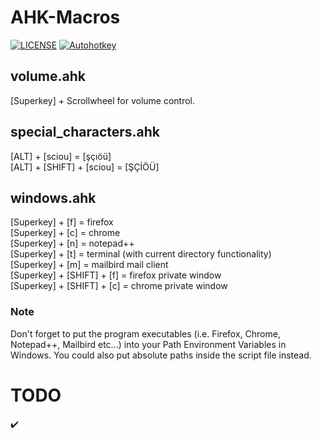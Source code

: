 # AHK-Macros

[![LICENSE](https://img.shields.io/badge/license-MIT-lightgrey.svg)](https://raw.githubusercontent.com/ckarakoc/AHK-Macros/main/LICENSE)
[![Autohotkey](https://img.shields.io/badge/autohotkey-%3E%3D%201.1.30.01-brightgreen)](https://www.autohotkey.com/)

## volume.ahk
[Superkey] + Scrollwheel for volume control.

## special_characters.ahk
[ALT] + [sciou] = [şçıöü] <br />
[ALT] + [SHIFT] + [sciou] = [ŞÇİÖÜ]

## windows.ahk
[Superkey] + [f] = firefox <br />
[Superkey] + [c] = chrome <br />
[Superkey] + [n] = notepad++ <br />
[Superkey] + [t] = terminal (with current directory functionality) <br />
[Superkey] + [m] = mailbird mail client <br />
[Superkey] + [SHIFT] + [f] = firefox private window <br />
[Superkey] + [SHIFT] + [c] = chrome private window

### Note
Don't forget to put the program executables (i.e. Firefox, Chrome, Notepad++, Mailbird etc...) into your Path Environment Variables in Windows. You could also put absolute paths inside the script file instead.

# TODO
:heavy_check_mark: